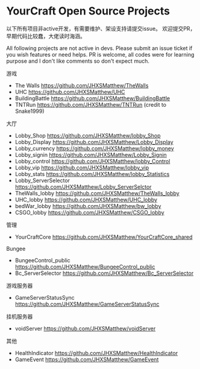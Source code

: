 # YourCraft Open Source Projects

以下所有项目非active开发，有需要维护、架设支持请提交issue。 
欢迎提交PR， 早期代码比较蠢，大佬读时海涵。

All following projects are not active in devs. Please submit an issue ticket if you wish 
features or need helps. 
PR is welcome, all codes were for learning purpose and I don't like comments so don't expect much.


游戏
- The Walls https://github.com/JHXSMatthew/TheWalls
- UHC https://github.com/JHXSMatthew/UHC
- BuildingBattle https://github.com/JHXSMatthew/BuildingBattle
- TNTRun https://github.com/JHXSMatthew/TNTRun (credit to Snake1999)

大厅
- Lobby_Shop https://github.com/JHXSMatthew/lobby_Shop
- Lobby_Display https://github.com/JHXSMatthew/Lobby_Display
- Lobby_currency https://github.com/JHXSMatthew/lobby_money
- Lobby_signin https://github.com/JHXSMatthew/Lobby_Signin
- Lobby_control https://github.com/JHXSMatthew/lobby_Control
- Lobby_vip https://github.com/JHXSMatthew/lobby_vip
- Lobby_stats https://github.com/JHXSMatthew/lobby_Statistics
- Lobby_ServerSelector https://github.com/JHXSMatthew/Lobby_ServerSelctor
- TheWalls_lobby https://github.com/JHXSMatthew/TheWalls_lobby
- UHC_lobby https://github.com/JHXSMatthew/UHC_lobby
- bedWar_lobby https://github.com/JHXSMatthew/bw_lobby
- CSGO_lobby https://github.com/JHXSMatthew/CSGO_lobby

管理
- YourCraftCore https://github.com/JHXSMatthew/YourCraftCore_shared

Bungee
- BungeeControl_public https://github.com/JHXSMatthew/BungeeControl_public
- Bc_ServerSelector https://github.com/JHXSMatthew/Bc_ServerSelector


游戏服务器
- GameServerStatusSync https://github.com/JHXSMatthew/GameServerStatusSync

挂机服务器
- voidServer https://github.com/JHXSMatthew/voidServer

其他
- HealthIndicator  https://github.com/JHXSMatthew/HealthIndicator
- GameEvent https://github.com/JHXSMatthew/GameEvent
